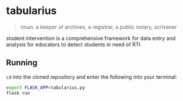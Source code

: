 # tabularius

> noun. a keeper of archives, a registrar, a public notary, scrivener

student intervention is a comprehensive framework for data entry and analysis for educators to detect students in need of RTI

## Running

`cd` into the cloned repository and enter the following into your terminal:

```bash
export FLASK_APP=tabularius.py
flask run
```

